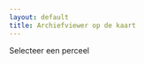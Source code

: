 ```yaml
---
layout: default
title: Archiefviewer op de kaart
---
```

<link rel="stylesheet" href="https://openlayers.org/en/v4.6.5/css/ol.css" type="text/css">
<!-- The line below is only needed for old environments like Internet Explorer and Android 4.x -->
<script src="https://cdn.polyfill.io/v2/polyfill.min.js?features=requestAnimationFrame,Element.prototype.classList,URL"></script>
<script src="https://openlayers.org/en/v4.6.5/build/ol.js"></script>
<style>
  .map:-moz-full-screen {
    height: 100%;
  }
  .map:-webkit-full-screen {
    height: 100%;
  }
  .map:-ms-fullscreen {
    height: 100%;
  }
  .map:fullscreen {
    height: 100%;
  }
  .ol-rotate {
    top: 3em;
  }
  .map {
    position: relative;
  }
  
  #overlay {
    display: inline-block;
    position: absolute;
    top: 1em;
    right: 3em;
    height: 90%;
    width: 300px;
    z-index: 20000;
    background-color: white;
    padding: 0 0.5em 0.5em 0.5em;
    opacity: 0.8;
  }
</style>
    
<div id="map" class="map"><div id="overlay" style="z-index:9999">Selecteer een perceel</div></div>

<script src="/assets/js/archive-mapviewer.js">
</script>